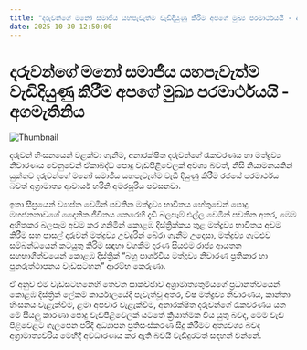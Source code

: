 ```yaml
---
title: "දරුවන්ගේ මනෝ සමාජීය යහපැවැත්ම වැඩිදියුණු කිරීම අපගේ මුඛ්‍ය පරමාර්ථයයි - අගමැතිනිය"
date: 2025-10-30 12:50:00
---
```


# දරුවන්ගේ මනෝ සමාජීය යහපැවැත්ම වැඩිදියුණු කිරීම අපගේ මුඛ්‍ය පරමාර්ථයයි - අගමැතිනිය

![Thumbnail](https://helakuru.sgp1.cdn.digitaloceanspaces.com/esana/images/lib/harini-amarasuriya-2025-official.jpg)

දරුවන් හිංසනයෙන් වළක්වා ගැනීම, අනාරක්ෂිත දරුවන්ගේ රැකවරණය හා මත්ද්‍රව්‍ය නිවාරණය වෙනුවෙන් ඒකාබද්ධ පොදු වැඩපිළිවෙලක් අවශ්‍ය බවත්, නිසි නියාමනයකින් යුක්තව දරුවන්ගේ මනෝ සමාජීය යහපැවැත්ම වැඩි දියුණු කිරීම රජයේ පරමාර්ථය බවත් අග්‍රාමාත්‍ය ආචාර්ය හරිනි අමරසූරිය පවසනවා.

ඉතා සීඝ්‍රයෙන් ව්‍යාප්ත වෙමින් පවතින මත්ද්‍රව්‍ය භාවිතය හේතුවෙන් පොදු මහජනතාවගේ දෛනික ජීවිතය කෙරෙහි දැඩි බලපෑම් එල්ල වෙමින් පවතින අතර, මෙම අහිතකර බලපෑම අවම කර ගනිමින් කොළඹ දිස්ත්‍රික්කය තුළ මත්ද්‍රව්‍ය භාවිතය අවම කිරීම සහ පාසල් දරුවන් මත්ද්‍රව්‍ය උවදුරින් බේරා ගැනීම උදෙසා, මත්ද්‍රව්‍ය ගැටළුව සම්බන්ධයෙන් කටයුතු කිරිම සඳහා වගකීම දරණ සියළුම රාජ්‍ය ආයතන සහභාගීත්වයෙන් කොළඹ දිස්ත්‍රික් “බහු පාර්ශවීය මත්ද්‍රව්‍ය නිවාරණ ප්‍රතිකාර හා පුනරුත්ථාපනය වැඩසටහන” ආරම්භ කෙරුණා.

ඒ අනුව එම වැඩසටහනෙහි තෙවන සාකච්ඡාව අග්‍රාමාත්‍යතුමියගේ ප්‍රධානත්වයෙන් කොළඹ දිස්ත්‍රික් ලේකම් කාර්යාලයේදී පැවැත්වූ අතර, විෂ මත්ද්‍රව්‍ය නිවාරණය, කාන්තා හිංසනය වැළැක්වීම, ළමා අපචාර වැළැක්වීම, අනාරක්ෂිත දරුවන්ගේ රැකවරණය යන මේ සියලු කාරණා පොදු වැඩපිළිවෙලක් යටතේ ක්‍රියාත්මක විය යුතු බවද, මෙම වැඩ පිළිවෙළට ගැලපෙන පරිදි අධ්‍යාපන ප්‍රතිසංස්කරණ සිදු කිරීමට අත්‍යවශ්‍ය බවද අග්‍රාමාත්‍යවරිය මෙහිදී අවධාරණය කර ඇති බවයි වැඩිදුරටත් සඳහන් වන්නේ.

